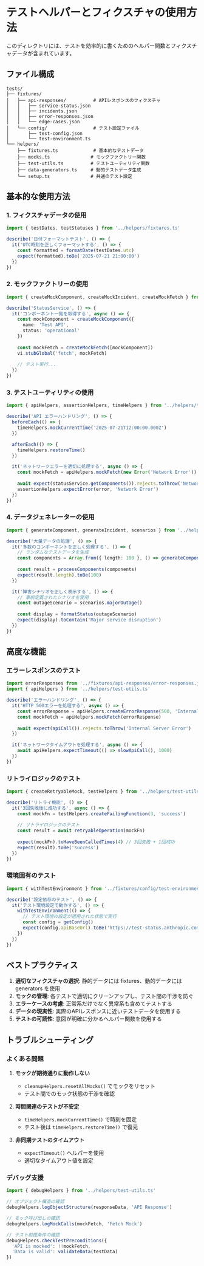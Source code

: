 # テストヘルパーとフィクスチャの使用方法

このディレクトリには、テストを効率的に書くためのヘルパー関数とフィクスチャデータが含まれています。

## ファイル構成

```
tests/
├── fixtures/
│   ├── api-responses/          # APIレスポンスのフィクスチャ
│   │   ├── service-status.json
│   │   ├── incidents.json
│   │   ├── error-responses.json
│   │   └── edge-cases.json
│   └── config/                 # テスト設定ファイル
│       ├── test-config.json
│       └── test-environment.ts
└── helpers/
    ├── fixtures.ts             # 基本的なテストデータ
    ├── mocks.ts               # モックファクトリー関数
    ├── test-utils.ts          # テストユーティリティ関数
    ├── data-generators.ts     # 動的テストデータ生成
    └── setup.ts               # 共通のテスト設定
```

## 基本的な使用方法

### 1. フィクスチャデータの使用

```typescript
import { testDates, testStatuses } from '../helpers/fixtures.ts'

describe('日付フォーマットテスト', () => {
  it('UTC時刻を正しくフォーマットする', () => {
    const formatted = formatDate(testDates.utc)
    expect(formatted).toBe('2025-07-21 21:00:00')
  })
})
```

### 2. モックファクトリーの使用

```typescript
import { createMockComponent, createMockIncident, createMockFetch } from '../helpers/mocks.ts'

describe('StatusService', () => {
  it('コンポーネント一覧を取得する', async () => {
    const mockComponent = createMockComponent({ 
      name: 'Test API', 
      status: 'operational' 
    })
    
    const mockFetch = createMockFetch([mockComponent])
    vi.stubGlobal('fetch', mockFetch)
    
    // テスト実行...
  })
})
```

### 3. テストユーティリティの使用

```typescript
import { apiHelpers, assertionHelpers, timeHelpers } from '../helpers/test-utils.ts'

describe('API エラーハンドリング', () => {
  beforeEach(() => {
    timeHelpers.mockCurrentTime('2025-07-21T12:00:00.000Z')
  })

  afterEach(() => {
    timeHelpers.restoreTime()
  })

  it('ネットワークエラーを適切に処理する', async () => {
    const mockFetch = apiHelpers.mockFetch(new Error('Network Error'))
    
    await expect(statusService.getComponents()).rejects.toThrow('Network Error')
    assertionHelpers.expectError(error, 'Network Error')
  })
})
```

### 4. データジェネレーターの使用

```typescript
import { generateComponent, generateIncident, scenarios } from '../helpers/data-generators.ts'

describe('大量データの処理', () => {
  it('多数のコンポーネントを正しく処理する', () => {
    // ランダムなテストデータを生成
    const components = Array.from({ length: 100 }, () => generateComponent())
    
    const result = processComponents(components)
    expect(result.length).toBe(100)
  })

  it('障害シナリオを正しく表示する', () => {
    // 事前定義されたシナリオを使用
    const outageScenario = scenarios.majorOutage()
    
    const display = formatStatus(outageScenario)
    expect(display).toContain('Major service disruption')
  })
})
```

## 高度な機能

### エラーレスポンスのテスト

```typescript
import errorResponses from '../fixtures/api-responses/error-responses.json'
import { apiHelpers } from '../helpers/test-utils.ts'

describe('エラーハンドリング', () => {
  it('HTTP 500エラーを処理する', async () => {
    const errorResponse = apiHelpers.createErrorResponse(500, 'Internal Server Error')
    const mockFetch = apiHelpers.mockFetch(errorResponse)
    
    await expect(apiCall()).rejects.toThrow('Internal Server Error')
  })

  it('ネットワークタイムアウトを処理する', async () => {
    await apiHelpers.expectTimeout(() => slowApiCall(), 1000)
  })
})
```

### リトライロジックのテスト

```typescript
import { createRetryableMock, testHelpers } from '../helpers/test-utils.ts'

describe('リトライ機能', () => {
  it('3回失敗後に成功する', async () => {
    const mockFn = testHelpers.createFailingFunction(3, 'success')
    
    // リトライロジックのテスト
    const result = await retryableOperation(mockFn)
    
    expect(mockFn).toHaveBeenCalledTimes(4) // 3回失敗 + 1回成功
    expect(result).toBe('success')
  })
})
```

### 環境固有のテスト

```typescript
import { withTestEnvironment } from '../fixtures/config/test-environment.ts'

describe('設定依存のテスト', () => {
  it('テスト環境設定で動作する', () => {
    withTestEnvironment(() => {
      // テスト環境の設定が適用された状態で実行
      const config = getConfig()
      expect(config.apiBaseUrl).toBe('https://test-status.anthropic.com/api/v2')
    })
  })
})
```

## ベストプラクティス

1. **適切なフィクスチャの選択**: 静的データには fixtures、動的データには generators を使用
2. **モックの管理**: 各テストで適切にクリーンアップし、テスト間の干渉を防ぐ
3. **エラーケースの考慮**: 正常系だけでなく異常系も含めてテストする
4. **データの現実性**: 実際のAPIレスポンスに近いテストデータを使用する
5. **テストの可読性**: 意図が明確に分かるヘルパー関数を使用する

## トラブルシューティング

### よくある問題

1. **モックが期待通りに動作しない**
   - `cleanupHelpers.resetAllMocks()` でモックをリセット
   - テスト間でのモック状態の干渉を確認

2. **時間関連のテストが不安定**
   - `timeHelpers.mockCurrentTime()` で時刻を固定
   - テスト後は `timeHelpers.restoreTime()` で復元

3. **非同期テストのタイムアウト**
   - `expectTimeout()` ヘルパーを使用
   - 適切なタイムアウト値を設定

### デバッグ支援

```typescript
import { debugHelpers } from '../helpers/test-utils.ts'

// オブジェクト構造の確認
debugHelpers.logObjectStructure(responseData, 'API Response')

// モック呼び出しの確認
debugHelpers.logMockCalls(mockFetch, 'Fetch Mock')

// テスト前提条件の確認
debugHelpers.checkTestPreconditions({
  'API is mocked': !!mockFetch,
  'Data is valid': validateData(testData)
})
```